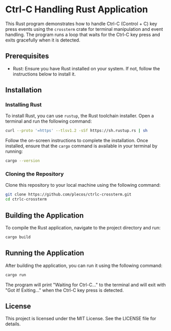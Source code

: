 # Ctrl-C Handling Rust Application

This Rust program demonstrates how to handle Ctrl-C (Control + C) key press events using the `crossterm` crate for terminal manipulation and event handling. The program runs a loop that waits for the Ctrl-C key press and exits gracefully when it is detected.

## Prerequisites

- Rust: Ensure you have Rust installed on your system. If not, follow the instructions below to install it.

## Installation

### Installing Rust

To install Rust, you can use `rustup`, the Rust toolchain installer. Open a terminal and run the following command:

```sh
curl --proto '=https' --tlsv1.2 -sSf https://sh.rustup.rs | sh
```

Follow the on-screen instructions to complete the installation. Once installed, ensure that the `cargo` command is available in your terminal by running:

```sh
cargo --version
```

### Cloning the Repository

Clone this repository to your local machine using the following command:

```sh
git clone https://github.com/plecos/ctrlc-crossterm.git
cd ctrlc-crossterm
```

## Building the Application

To compile the Rust application, navigate to the project directory and run:

```sh
cargo build 
```

## Running the Application

After building the application, you can run it using the following command:

```sh
cargo run 
```

The program will print "Waiting for Ctrl-C..." to the terminal and will exit with "Got it! Exiting..." when the Ctrl-C key press is detected.

## License

This project is licensed under the MIT License. See the LICENSE file for details.
```
